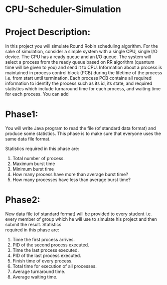 # CPU-Scheduler-Simulation
# Project Description:
  In this project you will simulate Round Robin scheduling algorithm. For the sake of simulation, consider a
  simple system with a single CPU, single I/O device. The CPU has a ready queue and an I/O queue. The 
  system will select a process from the ready queue based on RR algorithm (quantum time will be given to 
  you) and send it to CPU. Information about a process is maintained in process control block (PCB) during 
  the lifetime of the process i.e. from start until termination. Each process PCB contains all required 
  information to identify the process such as its id, its state, and required statistics which include 
  turnaround time for each process, and waiting time for each process. You can add
# Phase1:
 You will write Java program to read the file (of standard data format) and produce some statistics. This phase is to make sure that everyone uses the same data file format.
 
Statistics required in this phase are:
 1.	Total number of process.
 2.	Maximum burst time
 3.	Minimum burst time
 4.	How many process have more than average burst time?
 5.	How many processes have less than average burst time?
# Phase2:
  New data file (of standard format) will be provided to every student i.e. every member of group which he will use to simulate his project and then submit the result. Statistics   
  required in this phase are:
  1.	Time the first process arrives.
  2.	PID of the second process executed. 
  3.	Time the last process executed.
  4.	PID of the last process executed.
  5.	Finish time of every process.
  6.	Total time for execution of all processes.
  7.	Average turnaround time.
  8.	Average waiting time.
